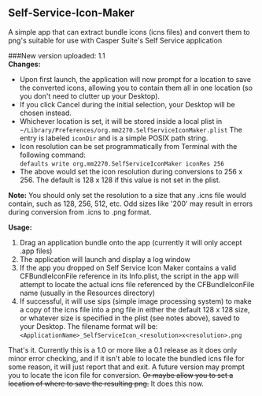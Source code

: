 ## Self-Service-Icon-Maker
A simple app that can extract bundle icons (icns files) and convert them to png's suitable for use with Casper Suite's Self Service application

###New version uploaded: 1.1  
**Changes:**  

- Upon first launch, the application will now prompt for a location to save the converted icons, allowing you to contain them all in one location (so you don't need to clutter up your Desktop).
- If you click Cancel during the initial selection, your Desktop will be chosen instead.
- Whichever location is set, it will be stored inside a local plist in `~/Library/Preferences/org.mm2270.SelfServiceIconMaker.plist` The entry is labeled `iconDir` and is a simple POSIX path string.
- Icon resolution can be set programmatically from Terminal with the following command:  
`defaults write org.mm2270.SelfServiceIconMaker iconRes 256`
-   The above would set the icon resolution during conversions to 256 x 256. The default is 128 x 128 if this value is not set in the plist.

**Note:** You should only set the resolution to a size that any .icns file would contain, such as 128, 256, 512, etc. Odd sizes like '200' may result in errors during conversion from .icns to .png format.

**Usage:**  

1. Drag an application bundle onto the app (currently it will only accept .app files)  
2. The application will launch and display a log window  
3. If the app you dropped on Self Service Icon Maker contains a valid CFBundleIconFile reference in its Info.plist, the script in the app will attempt to locate the actual icns file referenced by the CFBundleIconFile name (usually in the Resources directory)  
4. If successful, it will use sips (simple image processing system) to make a copy of the icns file into a png file in either the default 128 x 128 size, or whatever size is specified in the plist (see notes above), saved to your Desktop. The filename format will be: `<ApplicationName>_SelfServiceIcon_<resolution>x<resolution>.png`

That's it. Currently this is a 1.0 or more like a 0.1 release as it does only minor error checking, and if it isn't able to locate the bundled icns file for some reason, it will just report that and exit. A future version may prompt you to locate the icon file for conversion. ~~Or maybe allow you to set a location of where to save the resulting png.~~  It does this now.
